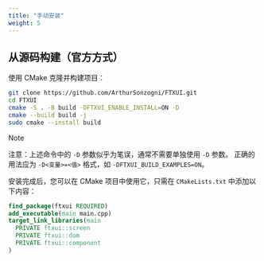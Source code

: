 ```yaml
---
title: "手动安装"
weight: 5
---
```


## 从源码构建（官方方式）

使用 CMake 克隆并构建项目：

```bash
git clone https://github.com/ArthurSonzogni/FTXUI.git
cd FTXUI
cmake -S . -B build -DFTXUI_ENABLE_INSTALL=ON -D
cmake --build build -j
sudo cmake --install build
```

> [!note]
> 注意：上述命令中的 `-D` 参数似乎为笔误，通常不需要单独使用 `-D` 参数。
> 正确的用法应为 `-D<变量>=<值>` 格式，如 `-DFTXUI_BUILD_EXAMPLES=ON`。

安装完成后，您可以在 CMake 项目中使用它，只需在 `CMakeLists.txt` 中添加以下内容：

```cmake
find_package(ftxui REQUIRED)
add_executable(main main.cpp)
target_link_libraries(main
  PRIVATE ftxui::screen
  PRIVATE ftxui::dom
  PRIVATE ftxui::component
)
```

<div class="section_buttons">

</div>